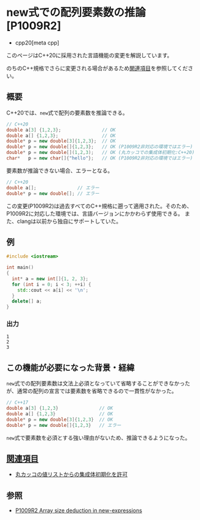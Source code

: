 # new式での配列要素数の推論 [P1009R2]

* cpp20[meta cpp]

<!-- start lang caution -->

このページはC++20に採用された言語機能の変更を解説しています。

のちのC++規格でさらに変更される場合があるため[関連項目](#relative-page)を参照してください。

<!-- last lang caution -->

## 概要

C++20では、`new`式で配列の要素数を推論できる。

```cpp
// C++20
double a[3] {1,2,3};               // OK
double a[] {1,2,3};                // OK
double* p = new double[3]{1,2,3};  // OK
double* p = new double[]{1,2,3};   // OK (P1009R2非対応の環境ではエラー)
double* p = new double[](1,2,3);   // OK (丸カッコでの集成体初期化:C++20)
char*   p = new char[]{"hello"};   // OK (P1009R2非対応の環境ではエラー)
```

要素数が推論できない場合、エラーとなる。

```cpp
// C++20
double a[];               // エラー
double* p = new double[]; // エラー
```

この変更(P1009R2)は過去すべてのC++規格に遡って適用された。そのため、P1009R2に対応した環境では、言語バージョンにかかわらず使用できる。
また、clangは以前から独自にサポートしていた。

## 例
```cpp example
#include <iostream>

int main()
{
  int* a = new int[]{1, 2, 3};
  for (int i = 0; i < 3; ++i) {
    std::cout << a[i] << '\n';
  }
  delete[] a;
}
```

### 出力
```
1
2
3
```

## この機能が必要になった背景・経緯

`new`式での配列要素数は文法上必須となっていて省略することができなかったが、通常の配列の宣言では要素数を省略できるので一貫性がなかった。

```cpp
// C++17
double a[3] {1,2,3}               // OK
double a[] {1,2,3}                // OK
double* p = new double[3]{1,2,3}  // OK
double* p = new double[]{1,2,3}   // エラー
```

`new`式で要素数を必須とする強い理由がないため、推論できるようになった。

## <a id="relative-page" href="#relative-page">関連項目</a>

* [丸カッコの値リストからの集成体初期化を許可](allow_initializing_aggregates_from_a_parenthesized_list_of_values.md)

## 参照

* [P1009R2 Array size deduction in new-expressions](http://www.open-std.org/jtc1/sc22/wg21/docs/papers/2019/p1009r2.pdf)